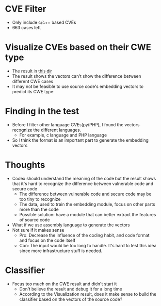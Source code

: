 # CVE Filter
- Only include c/c++ based CVEs
- 663 cases left

# Visualize CVEs based on their CWE type
- The result in [this dir](../DYE_CVE/)
- The result shows the vectors can't show the difference between different CWE cases
- It may not be feasible to use source code's embedding vectors to predict its CWE type

# Finding in the test
- Before I filter other language CVEs(py/PHP), I found the vectors recognize the different languages.
  - For example, c language and PHP language
- So I think the format is an important part to generate the embedding vectors.

# Thoughts

- Codex should understand the meaning of the code but the result shows that it's hard to recognize the difference between vulnerable code and secure code
  - The difference between vulnerable code and secure code may be too tiny to recognize 
  - The data, used to train the embedding module, focus on other parts more than the code
  - Possible solution: have a module that can better extract the features of source code
- What if we use assembly language to generate the vectors
- Not sure if it makes sense
  - Pro: Decrease the influence of the coding habit, and code format and focus on the code itself
  - Con: The input would be too long to handle. It's hard to test this idea since more infrastructure stuff is needed.

# Classifier
- Focus  too much on the CWE result and didn't start it
  - Don't believe the result and debug it for a long time
  - According to the Visualization result, does it make sense to build the classifier based on the vectors of the source code?